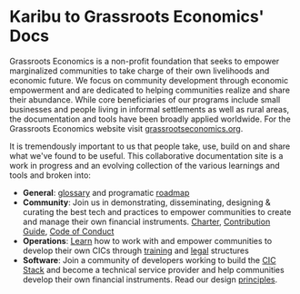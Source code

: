 # Karibu to Grassroots Economics' Docs

Grassroots Economics is a non-profit foundation that seeks to empower marginalized communities to take charge of their own livelihoods and economic future. We focus on community development through economic empowerment and are dedicated to helping communities realize and share their abundance. While core beneficiaries of our programs include small businesses and people living in informal settlements as well as rural areas, the documentation and tools have been broadly applied worldwide. For the Grassroots Economics website visit [grassrootseconomics.org](https://www.grassrootseconomics.org).

It is tremendously important to us that people take, use, build on and share what we've found to be useful. This collaborative documentation site is a work in progress and an evolving collection of the various learnings and tools and broken into:

* **General**: [glossary](/glossary/) and programatic [roadmap](/roadmap/)
* **Community**: Join us in demonstrating, disseminating, designing & curating the best tech and practices to empower communities to create and manage their own financial instruments. [Charter](/charter/), [Contribution Guide](/contrib/), [Code of Conduct](/conduct/)
* **Operations**: [Learn](/ops/) how to work with and empower communities to develop their own CICs through [training](/training/) and [legal](/sarafu_clearing_union/) structures
* **Software**: Join a community of developers working to build the [CIC Stack](/cic_stack/) and become a technical service provider and help communities develop their own financial instruments. Read our design [principles](/principles/).




